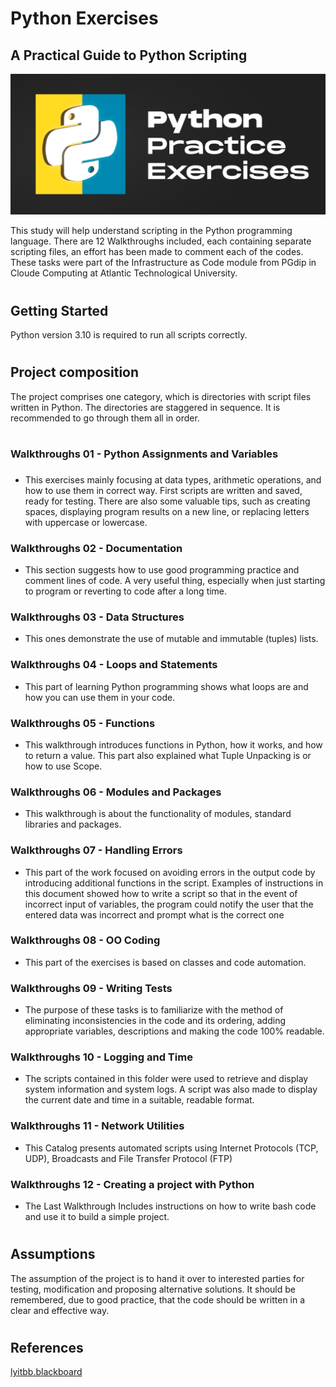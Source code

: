 # Python Exercises #
## A Practical Guide to Python Scripting ##
![img.png](PythonPracticeExercises.png)

This study will help understand scripting in the Python programming language. There are 12 Walkthroughs included, each containing separate scripting files, an effort has been made to comment each of the codes. These tasks were part of the Infrastructure as Code module from PGdip in Cloude Computing at Atlantic Technological University.
#
## Getting Started ##
Python version 3.10 is required to run all scripts correctly.
#
## Project composition ##
The project comprises one category, which is directories with script files written in Python. The directories are staggered in sequence. It is recommended to go through them all in order.
#
### Walkthroughs 01 - Python Assignments and Variables
###  
- This exercises mainly focusing at data types, arithmetic operations, and how to use them in correct way. First 
scripts are written and saved, ready for testing. There are also some valuable tips, 
such as creating spaces, displaying program results on a new line, or replacing letters with uppercase 
or lowercase.

### Walkthroughs 02 - Documentation ###
- This section suggests how to use good programming practice and comment lines of code. A very 
useful thing, especially when just starting to program or reverting to code after a long time.

### Walkthroughs 03 - Data Structures ###
- This ones demonstrate the use of mutable and immutable (tuples) lists.

### Walkthroughs 04 - Loops and Statements ###
- This part of learning Python programming shows what loops are and how you can use them in your code.

### Walkthroughs 05 - Functions ###
- This walkthrough introduces functions in Python, how it works, and how to return a value. This part 
also explained what Tuple Unpacking is or how to use Scope.

### Walkthroughs 06 - Modules and Packages ###
- This walkthrough is about the functionality of modules, standard libraries and packages.

### Walkthroughs 07 - Handling Errors ###
- This part of the work focused on avoiding errors in the output code by introducing additional functions in the script. Examples of instructions in this document showed how to write a script so that in the event of incorrect input of variables, the program could notify the user that the entered data was incorrect and prompt what is the correct one
### Walkthroughs 08 - OO Coding ###
- This part of the exercises is based on classes and code automation.

### Walkthroughs 09 - Writing Tests ###
- The purpose of these tasks is to familiarize with the method of eliminating inconsistencies in the code and its ordering, adding appropriate variables, descriptions and making the code 100% readable.
### Walkthroughs 10 - Logging and Time ###
- The scripts contained in this folder were used to retrieve and display system information and system logs. A script was also made to display the current date and time in a suitable, readable format.
### Walkthroughs 11 - Network Utilities ###
- This Catalog presents automated scripts using Internet Protocols (TCP, UDP), Broadcasts and File Transfer Protocol (FTP)
### Walkthroughs 12 - Creating a project with Python ###
- The Last Walkthrough Includes instructions on how to write bash code and use it to build a simple project.
#
## Assumptions ##
The assumption of the project is to hand it over to interested parties for testing, modification and proposing alternative solutions.
It should be remembered, due to good practice, that the code should be written in a clear and effective way.
#
## References ##
[lyitbb.blackboard](https://lyitbb.blackboard.com/ultra/courses/_58891_1/cl/outline)

